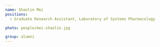 ```yaml
---
name: Shaolin Mei
positions:
  - Graduate Research Assistant, Laboratory of Systems Pharmacology

photo: people/mei-shaolin.jpg

group: alumni
---
```

